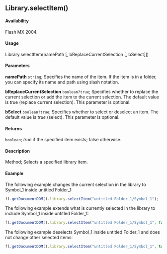 ## Library.selectItem()

#### Availability

Flash MX 2004.

#### Usage

Library.selectItem(namePath [, bReplaceCurrentSelection [, bSelect]])

#### Parameters

**namePath** `string`; Specifies the name of the item. If the item is in a folder, you can specify its name and path using slash notation.

**bReplaceCurrentSelection** `boolean?true`; Specifies whether to replace the current selection or add the item to the current selection. The default value is true (replace current selection). This parameter is optional.

**bSelect** `boolean?true`; Specifies whether to select or deselect an item. The default value is *true* (select). This parameter is optional.

#### Returns

`boolean`; *true* if the specified item exists; false otherwise.

#### Description

Method; Selects a specified library item.

#### Example

The following example changes the current selection in the library to Symbol_1 inside untitled Folder_1:

```javascript
fl.getDocumentDOM().library.selectItem("untitled Folder_1/Symbol_1");
```

The following example extends what is currently selected in the library to include Symbol_1 inside untitled Folder_1:

```javascript
fl.getDocumentDOM().library.selectItem("untitled Folder_1/Symbol_1", false);
```

The following example deselects Symbol_1 inside untitled Folder_1 and does not change other selected items:

```javascript
fl.getDocumentDOM().library.selectItem("untitled Folder_1/Symbol_1", true, false);
```
